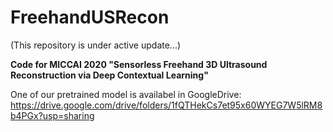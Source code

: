 # FreehandUSRecon
(This repository is under active update...)

**Code for MICCAI 2020 "Sensorless Freehand 3D Ultrasound Reconstruction via Deep Contextual Learning"**

One of our pretrained model is availabel in GoogleDrive: https://drive.google.com/drive/folders/1fQTHekCs7et95x60WYEG7W5lRM8b4PGx?usp=sharing
